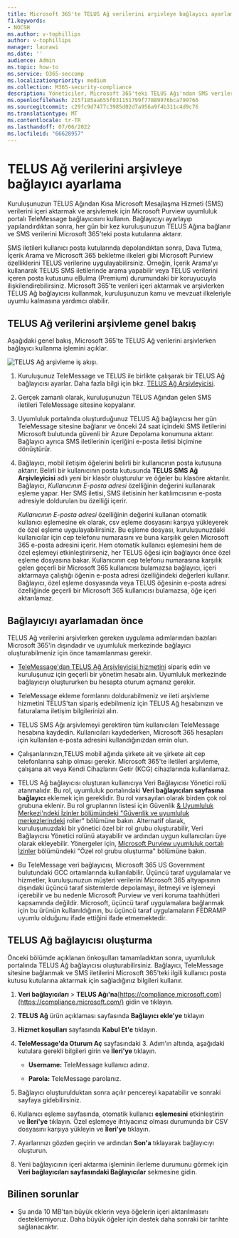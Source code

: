 ```yaml
---
title: Microsoft 365'te TELUS Ağ verilerini arşivleye bağlayıcı ayarlama
f1.keywords:
- NOCSH
ms.author: v-tophillips
author: v-tophillips
manager: laurawi
ms.date: ''
audience: Admin
ms.topic: how-to
ms.service: O365-seccomp
ms.localizationpriority: medium
ms.collection: M365-security-compliance
description: Yöneticiler, Microsoft 365'teki TELUS Ağı'ndan SMS verilerini içeri aktarmak ve arşiv etmek için bir TeleMessage bağlayıcısı ayarlayabilir. Bu sayede Microsoft 365'teki üçüncü taraf veri kaynaklarından verileri arşivleyebilir, böylece kuruluşunuzun üçüncü taraf verilerini yönetmek için yasal tutma, içerik arama ve bekletme ilkeleri gibi uyumluluk özelliklerini kullanabilirsiniz.
ms.openlocfilehash: 215f185aa655f031151799f77889976bca799766
ms.sourcegitcommit: c29fc9d7477c3985d02d7a956a9f4b311c4d9c76
ms.translationtype: MT
ms.contentlocale: tr-TR
ms.lasthandoff: 07/06/2022
ms.locfileid: "66628957"
---
```

# <a name="set-up-a-connector-to-archive-telus-network-data"></a>TELUS Ağ verilerini arşivleye bağlayıcı ayarlama

Kuruluşunuzun TELUS Ağından Kısa Microsoft Mesajlaşma Hizmeti (SMS) verilerini içeri aktarmak ve arşivlemek için Microsoft Purview uyumluluk portalı TeleMessage bağlayıcısını kullanın. Bağlayıcıyı ayarlayıp yapılandırdıktan sonra, her gün bir kez kuruluşunuzun TELUS Ağına bağlanır ve SMS verilerini Microsoft 365'teki posta kutularına aktarır.

SMS iletileri kullanıcı posta kutularında depolandıktan sonra, Dava Tutma, İçerik Arama ve Microsoft 365 bekletme ilkeleri gibi Microsoft Purview özelliklerini TELUS verilerine uygulayabilirsiniz. Örneğin, İçerik Arama'yı kullanarak TELUS SMS iletilerinde arama yapabilir veya TELUS verilerini içeren posta kutusunu eBulma (Premium) durumundaki bir koruyucuyla ilişkilendirebilirsiniz. Microsoft 365'te verileri içeri aktarmak ve arşivlerken TELUS Ağ bağlayıcısı kullanmak, kuruluşunuzun kamu ve mevzuat ilkeleriyle uyumlu kalmasına yardımcı olabilir.

## <a name="overview-of-archiving-telus-network-data"></a>TELUS Ağ verilerini arşivleme genel bakış

Aşağıdaki genel bakış, Microsoft 365'te TELUS Ağ verilerini arşivlerken bağlayıcı kullanma işlemini açıklar.

![TELUS Ağ arşivleme iş akışı.](../media/TelusNetworkConnectorWorkflow.png)

1. Kuruluşunuz TeleMessage ve TELUS ile birlikte çalışarak bir TELUS Ağ bağlayıcısı ayarlar. Daha fazla bilgi için bkz. [TELUS Ağ Arşivleyicisi](https://www.telemessage.com/office365-activation-for-telus-network-archiver/).

2. Gerçek zamanlı olarak, kuruluşunuzun TELUS Ağından gelen SMS iletileri TeleMessage sitesine kopyalanır.

3. Uyumluluk portalında oluşturduğunuz TELUS Ağ bağlayıcısı her gün TeleMessage sitesine bağlanır ve önceki 24 saat içindeki SMS iletilerini Microsoft bulutunda güvenli bir Azure Depolama konumuna aktarır. Bağlayıcı ayrıca SMS iletilerinin içeriğini e-posta iletisi biçimine dönüştürür.

4. Bağlayıcı, mobil iletişim öğelerini belirli bir kullanıcının posta kutusuna aktarır. Belirli bir kullanıcının posta kutusunda **TELUS SMS Ağ Arşivleyicisi** adlı yeni bir klasör oluşturulur ve öğeler bu klasöre aktarılır. Bağlayıcı, *Kullanıcının E-posta adresi* özelliğinin değerini kullanarak eşleme yapar. Her SMS iletisi, SMS iletisinin her katılımcısının e-posta adresiyle doldurulan bu özelliği içerir.

   *Kullanıcının E-posta adresi* özelliğinin değerini kullanan otomatik kullanıcı eşlemesine ek olarak, csv eşleme dosyasını karşıya yükleyerek de özel eşleme uygulayabilirsiniz. Bu eşleme dosyası, kuruluşunuzdaki kullanıcılar için cep telefonu numarasını ve buna karşılık gelen Microsoft 365 e-posta adresini içerir. Hem otomatik kullanıcı eşlemesini hem de özel eşlemeyi etkinleştirirseniz, her TELUS öğesi için bağlayıcı önce özel eşleme dosyasına bakar. Kullanıcının cep telefonu numarasına karşılık gelen geçerli bir Microsoft 365 kullanıcısı bulamazsa bağlayıcı, içeri aktarmaya çalıştığı öğenin e-posta adresi özelliğindeki değerleri kullanır. Bağlayıcı, özel eşleme dosyasında veya TELUS öğesinin e-posta adresi özelliğinde geçerli bir Microsoft 365 kullanıcısı bulamazsa, öğe içeri aktarılamaz.

## <a name="before-you-set-up-a-connector"></a>Bağlayıcıyı ayarlamadan önce

TELUS Ağ verilerini arşivlerken gereken uygulama adımlarından bazıları Microsoft 365'in dışındadır ve uyumluluk merkezinde bağlayıcı oluşturabilmeniz için önce tamamlanması gerekir.

- [TeleMessage'dan TELUS Ağ Arşivleyicisi hizmetini](https://www.telemessage.com/mobile-archiver/order-mobile-archiver-for-o365) sipariş edin ve kuruluşunuz için geçerli bir yönetim hesabı alın. Uyumluluk merkezinde bağlayıcıyı oluştururken bu hesapta oturum açmanız gerekir.

- TeleMessage ekleme formlarını doldurabilmeniz ve ileti arşivleme hizmetini TELUS'tan sipariş edebilmeniz için TELUS Ağ hesabınızın ve faturalama iletişim bilgilerinizi alın.

- TELUS SMS Ağı arşivlemeyi gerektiren tüm kullanıcıları TeleMessage hesabına kaydedin. Kullanıcıları kaydederken, Microsoft 365 hesapları için kullanılan e-posta adresini kullandığınızdan emin olun.

- Çalışanlarınızın,TELUS mobil ağında şirkete ait ve şirkete ait cep telefonlarına sahip olması gerekir. Microsoft 365'te iletileri arşivleme, çalışana ait veya Kendi Cihazlarını Getir (KCG) cihazlarında kullanılamaz.

- TELUS Ağ bağlayıcısı oluşturan kullanıcıya Veri Bağlayıcısı Yönetici rolü atanmalıdır. Bu rol, uyumluluk portalındaki **Veri bağlayıcıları sayfasına bağlayıcı** eklemek için gereklidir. Bu rol varsayılan olarak birden çok rol grubuna eklenir. Bu rol gruplarının listesi için Güvenlik [& Uyumluluk Merkezi'ndeki İzinler bölümündeki "Güvenlik ve uyumluluk merkezlerindeki](../security/office-365-security/permissions-in-the-security-and-compliance-center.md#roles-in-the-security--compliance-center) roller" bölümüne bakın. Alternatif olarak, kuruluşunuzdaki bir yönetici özel bir rol grubu oluşturabilir, Veri Bağlayıcısı Yönetici rolünü atayabilir ve ardından uygun kullanıcıları üye olarak ekleyebilir. Yönergeler için, [Microsoft Purview uyumluluk portalı İzinler](microsoft-365-compliance-center-permissions.md#create-a-custom-role-group) bölümündeki "Özel rol grubu oluşturma" bölümüne bakın.

- Bu TeleMessage veri bağlayıcısı, Microsoft 365 US Government bulutundaki GCC ortamlarında kullanılabilir. Üçüncü taraf uygulamalar ve hizmetler, kuruluşunuzun müşteri verilerini Microsoft 365 altyapısının dışındaki üçüncü taraf sistemlerde depolamayı, iletmeyi ve işlemeyi içerebilir ve bu nedenle Microsoft Purview ve veri koruma taahhütleri kapsamında değildir. Microsoft, üçüncü taraf uygulamalara bağlanmak için bu ürünün kullanıldığının, bu üçüncü taraf uygulamaların FEDRAMP uyumlu olduğunu ifade ettiğini ifade etmemektedir.

## <a name="create-a-telus-network-connector"></a>TELUS Ağ bağlayıcısı oluşturma

Önceki bölümde açıklanan önkoşulları tamamladıktan sonra, uyumluluk portalında TELUS Ağ bağlayıcısı oluşturabilirsiniz. Bağlayıcı, TeleMessage sitesine bağlanmak ve SMS iletilerini Microsoft 365'teki ilgili kullanıcı posta kutusu kutularına aktarmak için sağladığınız bilgileri kullanır.

1. **Veri bağlayıcıları** > **TELUS Ağı'na**[https://compliance.microsoft.com](https://compliance.microsoft.com/) gidin ve tıklayın.

2. **TELUS Ağ** ürün açıklaması sayfasında **Bağlayıcı ekle'ye** tıklayın

3. **Hizmet koşulları** sayfasında **Kabul Et'e** tıklayın.

4. **TeleMessage'da Oturum Aç** sayfasındaki 3. Adım'ın altında, aşağıdaki kutulara gerekli bilgileri girin ve **İleri'ye** tıklayın.

   - **Username:** TeleMessage kullanıcı adınız.

   - **Parola:** TeleMessage parolanız.

5. Bağlayıcı oluşturulduktan sonra açılır pencereyi kapatabilir ve sonraki sayfaya gidebilirsiniz.

6. Kullanıcı eşleme sayfasında, otomatik kullanıcı **eşlemesini** etkinleştirin ve **İleri'ye** tıklayın. Özel eşlemeye ihtiyacınız olması durumunda bir CSV dosyasını karşıya yükleyin ve **İleri'ye** tıklayın.

7. Ayarlarınızı gözden geçirin ve ardından **Son'a** tıklayarak bağlayıcıyı oluşturun.

8. Yeni bağlayıcının içeri aktarma işleminin ilerleme durumunu görmek için **Veri bağlayıcıları sayfasındaki Bağlayıcılar** sekmesine gidin.

## <a name="known-issues"></a>Bilinen sorunlar

- Şu anda 10 MB'tan büyük eklerin veya öğelerin içeri aktarılmasını desteklemiyoruz. Daha büyük öğeler için destek daha sonraki bir tarihte sağlanacaktır.
